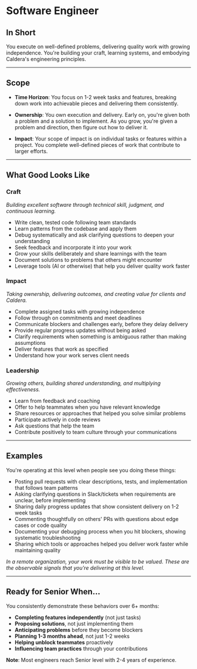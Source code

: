 # Software Engineer

## In Short

You execute on well-defined problems, delivering quality work with growing independence. You're building your craft, learning systems, and embodying Caldera's engineering principles.

---

## Scope

- **Time Horizon**: You focus on 1-2 week tasks and features, breaking down work into achievable pieces and delivering them consistently.

- **Ownership**: You own execution and delivery. Early on, you're given both a problem and a solution to implement. As you grow, you're given a problem and direction, then figure out how to deliver it.

- **Impact**: Your scope of impact is on individual tasks or features within a project. You complete well-defined pieces of work that contribute to larger efforts.

---

## What Good Looks Like

### Craft
*Building excellent software through technical skill, judgment, and continuous learning.*

- Write clean, tested code following team standards
- Learn patterns from the codebase and apply them
- Debug systematically and ask clarifying questions to deepen your understanding
- Seek feedback and incorporate it into your work
- Grow your skills deliberately and share learnings with the team
- Document solutions to problems that others might encounter
- Leverage tools (AI or otherwise) that help you deliver quality work faster

### Impact
*Taking ownership, delivering outcomes, and creating value for clients and Caldera.*

- Complete assigned tasks with growing independence
- Follow through on commitments and meet deadlines
- Communicate blockers and challenges early, before they delay delivery
- Provide regular progress updates without being asked
- Clarify requirements when something is ambiguous rather than making assumptions
- Deliver features that work as specified
- Understand how your work serves client needs

### Leadership
*Growing others, building shared understanding, and multiplying effectiveness.*

- Learn from feedback and coaching
- Offer to help teammates when you have relevant knowledge
- Share resources or approaches that helped you solve similar problems
- Participate actively in code reviews
- Ask questions that help the team
- Contribute positively to team culture through your communications

---

## Examples

You're operating at this level when people see you doing these things:

- Posting pull requests with clear descriptions, tests, and implementation that follows team patterns
- Asking clarifying questions in Slack/tickets when requirements are unclear, before implementing
- Sharing daily progress updates that show consistent delivery on 1-2 week tasks
- Commenting thoughtfully on others' PRs with questions about edge cases or code quality
- Documenting your debugging process when you hit blockers, showing systematic troubleshooting
- Sharing which tools or approaches helped you deliver work faster while maintaining quality

*In a remote organization, your work must be visible to be valued. These are the observable signals that you're delivering at this level.*

---

## Ready for Senior When...

You consistently demonstrate these behaviors over 6+ months:

- **Completing features independently** (not just tasks)
- **Proposing solutions**, not just implementing them
- **Anticipating problems** before they become blockers
- **Planning 1-3 months ahead**, not just 1-2 weeks
- **Helping unblock teammates** proactively
- **Influencing team practices** through your contributions

**Note**: Most engineers reach Senior level with 2-4 years of experience.

